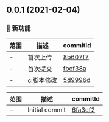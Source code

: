 ## 0.0.1 (2021-02-04)

### 🌟 新功能
范围|描述|commitId
--|--|--
 - | 首次上传 | [8b607f7](https://github.com/taosiqi/v3ts-template/commit/8b607f7)
 - | 首次提交 | [fbef38a](https://github.com/taosiqi/v3ts-template/commit/fbef38a)
 - | ci脚本修改 | [5d9996d](https://github.com/taosiqi/v3ts-template/commit/5d9996d)


范围|描述|commitId
--|--|--
 - | Initial commit | [6fa3cf2](https://github.com/taosiqi/v3ts-template/commit/6fa3cf2)

